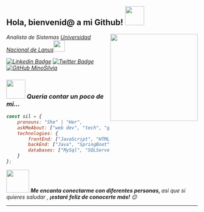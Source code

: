 <h2> Hola, bienvenid@ a mi Github! <img src="https://media.giphy.com/media/mGcNjsfWAjY5AEZNw6/giphy.gif" width="50"></h2>
<img align='right' src="https://media.giphy.com/media/RLDgnEBezlGfyc0Ol2/giphy.gif" width="230" height="230">
<em>Analista de Sistemas <a href="http://www.unla.edu.ar/">Universidad Nacional de Lanus</a><img src="https://media.giphy.com/media/Qu0lTVGqkjzT2Y1Aic/giphy.gif" width="30">

[![Linkedin Badge](https://img.shields.io/badge/-LinkedIn-0e76a8?style=flat-square&logo=Linkedin&logoColor=white)](https://www.linkedin.com/in/silviamiño)
[![Twitter Badge](https://img.shields.io/badge/-Twitter-00acee?style=flat-square&logo=Twitter&logoColor=white)](https://twitter.com/silvi_mino)
[![GitHub MinoSilvia](https://img.shields.io/github/followers/minosilvia?label=follow&style=social)](https://github.com/MinoSilvia)

### <img src="https://media.giphy.com/media/VgCDAzcKvsR6OM0uWg/giphy.gif" width="50"> Queria contar un poco de mi...

```javascript
const sil = {
    pronouns: "She" | "Her",
    askMeAbout: ["web dev", "tech", "game"],
    technologies: {
        frontEnd: ["JavaScript", "HTML", "CSS", "React"],
        backEnd: ["Java", "SpringBoot", "Hibernate", "Maven", "C#"],
        databases: ["MySql", "SQLServer"],
    }
};
```

<img src = "https://media.giphy.com/media/LnQjpWaON8nhr21vNW/giphy.gif" width = "60"> <em> <b>Me encanta conectarme con diferentes personas, </b> así que si quieres saludar ,<b> ¡estaré feliz de conocerte más! </b> 😊 </em>

---

